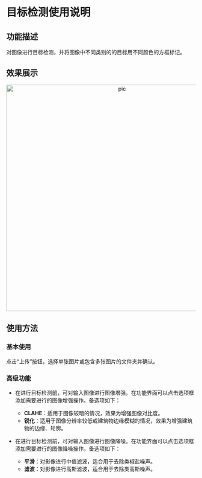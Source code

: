 # 目标检测使用说明

## 功能描述

对图像进行目标检测，并将图像中不同类别的的目标用不同颜色的方框标记。

## 效果展示

<p align="center">
    <img src="https://user-images.githubusercontent.com/78073130/198779545-7e585b34-8b7b-45b0-915c-c8afd3618c8f.png" alt = "pic" width = "600" />
</p>

## 使用方法

### 基本使用

点击“上传”按钮，选择单张图片或包含多张图片的文件夹并确认。

### 高级功能

+ 在进行目标检测前，可对输入图像进行图像增强。在功能界面可以点击选项框添加需要进行的图像增强操作。备选项如下：
    - **CLAHE**：适用于图像较暗的情况，效果为增强图像对比度。
    - **锐化**：适用于图像分辨率较低或建筑物边缘模糊的情况，效果为增强建筑物的边缘、轮廓。

+ 在进行目标检测前，可对输入图像进行图像降噪。在功能界面可以点击选项框添加需要进行的图像降噪操作。备选项如下：
    - **平滑**：对影像进行中值滤波，适合用于去除类椒盐噪声。
    - **滤波**：对影像进行高斯滤波，适合用于去除类高斯噪声。
